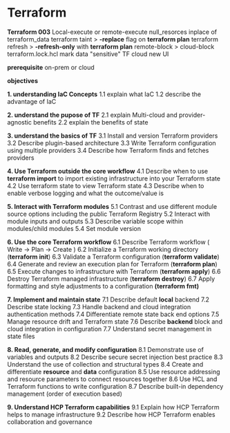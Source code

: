 # Terraform

**Terraform 003**
Local-execute or remote-execute
null_resorces inplace of terraform_data
terraform taint > **-replace** flag on **terraform plan**
terraform refresh > **-refresh-only** with **terraform plan**
remote-block > cloud-block 
terraform.lock.hcl
mark data "sensitive"
TF cloud new UI


**prerequisite**
  on-prem or cloud


**objectives**

 **1. understanding IaC Concepts**
     1.1 explain what IaC
     1.2 describe the advantage of IaC
     
 **2. understand the pupose of TF**
     2.1 explain Multi-cloud and provider-agnostic benefits
     2.2 explain the benefits of state
     
**3. understand the basics of TF**
     3.1 Install and version Terraform providers
     3.2 Describe plugin-based architecture
     3.3 Write Terraform configuration using multiple providers
     3.4 Describe how Terraform finds and fetches providers
     
**4. Use Terraform outside the core workflow**
   4.1 Describe when to use **terraform import** to import existing infrastructure into your Terraform state
   4.2 Use terraform state to view Terraform state
   4.3 Describe when to enable verbose logging and what the outcome/value is
   
**5. Interact with Terraform modules**
   5.1 Contrast and use different module source options including the public Terraform Registry
   5.2 Interact with module inputs and outputs
   5.3 Describe variable scope within modules/child modules
   5.4 Set module version
   
**6. Use the core Terraform workflow**
   6.1 Describe Terraform workflow ( Write -> Plan -> Create )
   6.2 Initialize a Terraform working directory (**terraform init**)
   6.3 Validate a Terraform configuration (**terraform validate**)
   6.4 Generate and review an execution plan for Terraform (**terraform plan**)
   6.5 Execute changes to infrastructure with Terraform (**terraform apply**)
   6.6 Destroy Terraform managed infrastructure (**terraform destroy**)
   6.7 Apply formatting and style adjustments to a configuration **(terraform fmt)**
   
**7. Implement and maintain state**
   7.1 Describe default **local** backend
   7.2 Describe state locking
   7.3 Handle backend and cloud integration authentication methods
   7.4 Differentiate remote state back end options
   7.5 Manage resource drift and Terraform state
   7.6 Describe **backend** block and cloud integration in configuration
   7.7 Understand secret management in state files
   
**8. Read, generate, and modify configuration**
   8.1 Demonstrate use of variables and outputs
   8.2 Describe secure secret injection best practice
   8.3 Understand the use of collection and structural types
   8.4 Create and differentiate **resource** and **data** configuration
   8.5 Use resource addressing and resource parameters to connect resources together
   8.6 Use HCL and Terraform functions to write configuration
   8.7 Describe built-in dependency management (order of execution based)
   
**9. Understand HCP Terraform capabilities**
   9.1 Explain how HCP Terraform helps to manage infrastructure
   9.2 Describe how HCP Terraform enables collaboration and governance 
   
   
   
